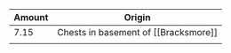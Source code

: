 
| Amount | Origin                               |
| ------ | ------------------------------------ |
| 7.15   | Chests in basement of [[Bracksmore]] |
|        |                                      |
